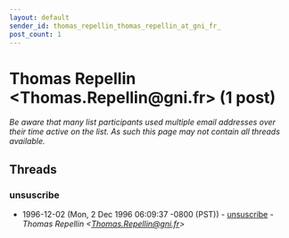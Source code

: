 ```yaml
---
layout: default
sender_id: thomas_repellin_thomas_repellin_at_gni_fr_
post_count: 1
---
```


# Thomas Repellin <Thomas.Repellin<span>@</span>gni.fr> (1 post)

_Be aware that many list participants used multiple email addresses over their time active on the list. As such this page may not contain all threads available._

## Threads

### unsuscribe
+ 1996-12-02 (Mon, 2 Dec 1996 06:09:37 -0800 (PST)) - [unsuscribe](/archive/1996/12/1a24c21303763d21cc1d6ac1933c38bccc669d2bb3c1d667832d235d01cf46a6) - _Thomas Repellin \<Thomas.Repellin@gni.fr\>_

